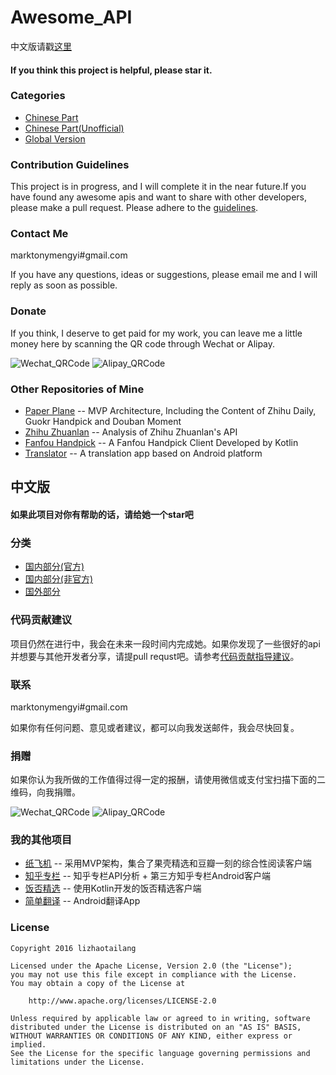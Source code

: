 # Awesome_API

中文版请戳[这里](#中文版)

#### If you think this project is helpful, please star it.

### Categories
+ [Chinese Part](https://github.com/marktony/Awesome_API/blob/master/Chinese_Official.md)
+ [Chinese Part(Unofficial)](https://github.com/marktony/Awesome_API/blob/master/Chinese_Unofficial.md)
+ [Global Version](https://github.com/marktony/Awesome_API/blob/master/Global_Version.md)

### Contribution Guidelines
This project is in progress, and I will complete it in the near future.If you have found any awesome apis and want to share with other developers, please make a pull request. Please adhere to the [guidelines](https://github.com/marktony/Awesome_API/blob/master/Contribution_Guidelines.md).

### Contact Me
marktonymengyi#gmail.com

If you have any questions, ideas or suggestions, please email me and I will reply as soon as possible.

### Donate
If you think, I deserve to get paid for my work, you can leave me a little money here by scanning the QR code through Wechat or Alipay.

![Wechat_QRCode](https://github.com/marktony/Awesome_API/blob/master/we_chat_qr_code.png)
![Alipay_QRCode](https://github.com/marktony/Awesome_API/blob/master/alipay_qr_code.png)

### Other Repositories of Mine
+ [Paper Plane](https://github.com/marktony/PaperPlane) -- MVP Architecture, Including the Content of Zhihu Daily, Guokr Handpick and Douban Moment
+ [Zhihu Zhuanlan](https://github.com/marktony/zhuanlan) -- Analysis of Zhihu Zhuanlan's API
+ [Fanfou Handpick](https://github.com/marktony/FanfouHandpick) -- A Fanfou Handpick Client Developed by Kotlin
+ [Translator](https://github.com/marktony/Translator) --  A translation app based on Android platform


## 中文版
#### 如果此项目对你有帮助的话，请给她一个star吧

### 分类
+ [国内部分(官方)](https://github.com/marktony/Awesome_API/blob/master/Chinese_Official.md)
+ [国内部分(非官方)](https://github.com/marktony/Awesome_API/blob/master/Chinese_Unofficial.md)
+ [国外部分](https://github.com/marktony/Awesome_API/blob/master/Global_Version.md)

### 代码贡献建议
项目仍然在进行中，我会在未来一段时间内完成她。如果你发现了一些很好的api并想要与其他开发者分享，请提pull requst吧。请参考[代码贡献指导建议](https://github.com/marktony/Awesome_API/blob/master/Contribution_Guidelines.md)。

### 联系
marktonymengyi#gmail.com

如果你有任何问题、意见或者建议，都可以向我发送邮件，我会尽快回复。

### 捐赠
如果你认为我所做的工作值得过得一定的报酬，请使用微信或支付宝扫描下面的二维码，向我捐赠。

![Wechat_QRCode](https://github.com/marktony/Awesome_API/blob/master/we_chat_qr_code.png)
![Alipay_QRCode](https://github.com/marktony/Awesome_API/blob/master/alipay_qr_code.png)

### 我的其他项目
+ [纸飞机](https://github.com/marktony/PaperPlane) -- 采用MVP架构，集合了果壳精选和豆瓣一刻的综合性阅读客户端
+ [知乎专栏](https://github.com/marktony/zhuanlan) -- 知乎专栏API分析 + 第三方知乎专栏Android客户端
+ [饭否精选](https://github.com/marktony/FanfouHandpick) -- 使用Kotlin开发的饭否精选客户端
+ [简单翻译](https://github.com/marktony/Translator) -- Android翻译App

### License
```
Copyright 2016 lizhaotailang

Licensed under the Apache License, Version 2.0 (the "License");
you may not use this file except in compliance with the License.
You may obtain a copy of the License at

    http://www.apache.org/licenses/LICENSE-2.0

Unless required by applicable law or agreed to in writing, software
distributed under the License is distributed on an "AS IS" BASIS,
WITHOUT WARRANTIES OR CONDITIONS OF ANY KIND, either express or implied.
See the License for the specific language governing permissions and
limitations under the License.
```
